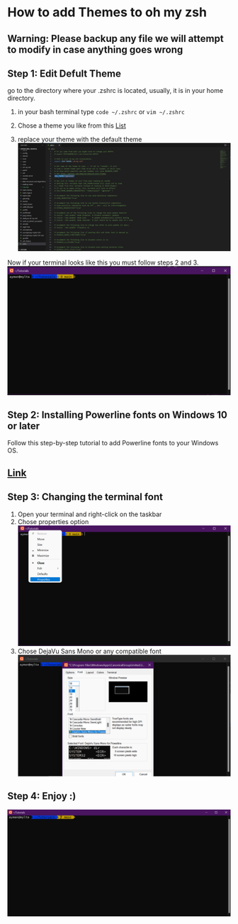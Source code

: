 # How to add Themes to oh my zsh

## **Warning:** Please backup any file we will attempt to modify in case anything goes wrong

## **Step 1:** Edit Defult Theme

go to the directory where your .zshrc is located, usually, it is in your home directory.

1. in your bash terminal type ```code ~/.zshrc``` or ```vim ~/.zshrc```
2. Chose a theme you like from this [List](https://github.com/ohmyzsh/ohmyzsh/wiki/Themes)

3. replace your theme with the default theme
![image](./images/zshrc.png)

Now if your terminal looks like this you must follow steps 2 and 3.
![image](./images/terminalBeforeFonts.png)

## **Step 2:** Installing Powerline fonts on Windows 10 or later

Follow this step-by-step tutorial to add Powerline fonts to your Windows OS.

## [Link](https://gist.github.com/stramel/658d702f3af8a86a6fe8b588720e0e23)

## **Step 3:** Changing the terminal font

1. Open your terminal and right-click on the taskbar
2. Chose properties option ![image](./images/properties.png)
3. Chose DejaVu Sans Mono or any compatible font ![image](./images/editFont.png)

## **Step 4:** Enjoy :)

![image](./images/finalResult.png)
